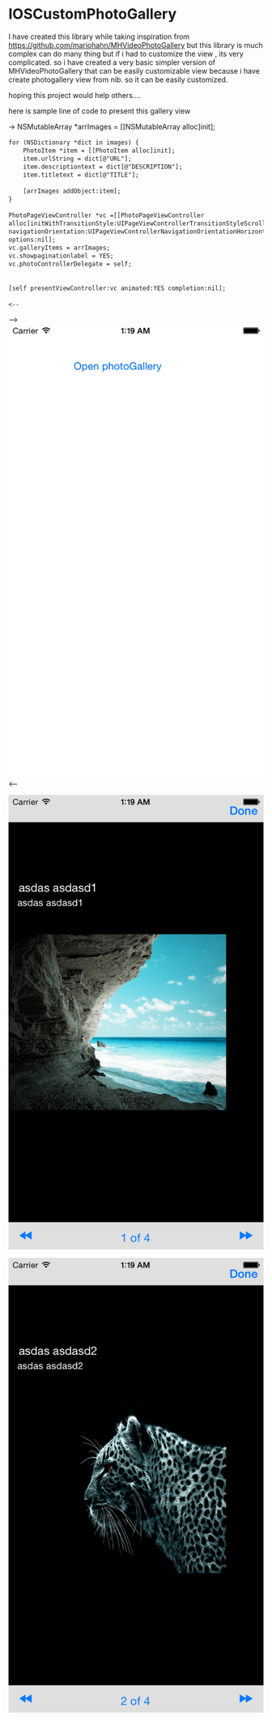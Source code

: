 # IOSCustomPhotoGallery


I have created this library while taking inspiration from https://github.com/mariohahn/MHVideoPhotoGallery 
but this library is much complex can do many thing but if i had to customize the view , its very complicated.
so i have created a very basic simpler version of MHVideoPhotoGallery that can be easily customizable view 
because i have create photogallery view from nib. so it can be easily customized.

hoping this project would help others....


here is sample line of code to present this gallery view

->
	NSMutableArray *arrImages = [[NSMutableArray alloc]init];
    
    for (NSDictionary *dict in images) {
        PhotoItem *item = [[PhotoItem alloc]init];
        item.urlString = dict[@"URL"];
        item.descriptiontext = dict[@"DESCRIPTION"];
        item.titletext = dict[@"TITLE"];
        
        [arrImages addObject:item];
    }
    
    PhotoPageViewController *vc =[[PhotoPageViewController alloc]initWithTransitionStyle:UIPageViewControllerTransitionStyleScroll navigationOrientation:UIPageViewControllerNavigationOrientationHorizontal options:nil];
    vc.galleryItems = arrImages;
    vc.showpaginationlabel = YES;
    vc.photoControllerDelegate = self;
    

    [self presentViewController:vc animated:YES completion:nil];
    
    <--

-->
![alt tag](/dashboard.png )
<--

![alt tag](/screen1.png )

![alt tag](/screen2.png )
